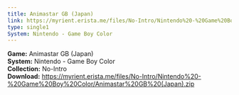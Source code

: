 ```yaml
---
title: Animastar GB (Japan)
link: https://myrient.erista.me/files/No-Intro/Nintendo%20-%20Game%20Boy%20Color/Animastar%20GB%20(Japan).zip
type: single1
System: Nintendo - Game Boy Color
---
```

<b>Game:</b> Animastar GB (Japan)<br>
<b>System:</b> Nintendo - Game Boy Color<br>
<b>Collection:</b> No-Intro<br>
<b>Download:</b> https://myrient.erista.me/files/No-Intro/Nintendo%20-%20Game%20Boy%20Color/Animastar%20GB%20(Japan).zip